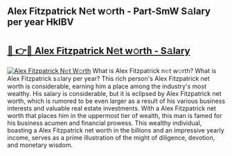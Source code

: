 ## Alex Fitzpatrick N𝚎t w𝚘rth - Part-SmW S𝚊lary per year HkIBV

# <h2><a href="http://gc1jsm.nevu.top/?p=Alex+Fitzpatrick">🔗 👉🔴 Alex Fitzpatrick N𝚎t w𝚘rth - S𝚊lary</a></h2>

[![Alex Fitzpatrick N𝚎t W𝚘rth](https://i.imgur.com/Oavwk0R.jpeg)](http://gc1jsm.nevu.top/?p=Alex+Fitzpatrick)
What is Alex Fitzpatrick n𝚎t w𝚘rth? What is Alex Fitzpatrick s𝚊lary per year?
This rich person's Alex Fitzpatrick net worth is considerable, earning him a place among the industry's most wealthy. His salary is considerable, but it is eclipsed by Alex Fitzpatrick net worth, which is rumored to be even larger as a result of his various business interests and valuable real estate investments. With a Alex Fitzpatrick net worth that places him in the uppermost tier of wealth, this man is famed for his business acumen and financial prowess. This wealthy individual, boasting a Alex Fitzpatrick net worth in the billions and an impressive yearly income, serves as a prime illustration of the might of diligence, devotion, and monetary wisdom.
